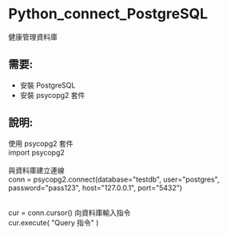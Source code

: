 # Python_connect_PostgreSQL
健康管理資料庫
<h2>需要:</h2>
<ul>
<li>安裝 PostgreSQL</li>
<li>安裝 psycopg2 套件</li>
</ul>
<h2>說明:</h2>
使用 psycopg2 套件</br>
import psycopg2</br></br>
與資料庫建立連線</br>
conn = psycopg2.connect(database="testdb", user="postgres", password="pass123", host="127.0.0.1", port="5432")</br></br>

cur = conn.cursor()
向資料庫輸入指令</br>
cur.execute( "Query 指令" )</br></br>
